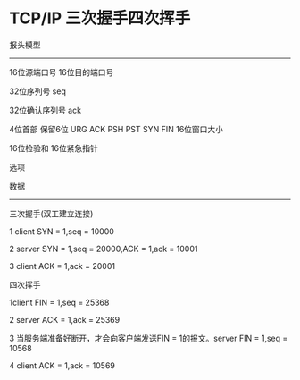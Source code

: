 # TCP/IP 三次握手四次挥手

报头模型

--------------------------------------------------------------------------------------

16位源端口号        16位目的端口号

32位序列号 seq

32位确认序列号 ack

4位首部  保留6位 URG ACK PSH PST SYN FIN 16位窗口大小

16位检验和 16位紧急指针

选项

数据

---------------------------------------------------------------------------------------------

三次握手(双工建立连接)

1 client SYN = 1,seq = 10000

2 server SYN = 1,seq = 20000,ACK = 1,ack = 10001

3 client ACK = 1,ack = 20001

四次挥手

1client FIN = 1,seq = 25368

2 server ACK = 1,ack = 25369

3 当服务端准备好断开，才会向客户端发送FIN = 1的报文。server FIN = 1,seq = 10568

4 client ACK = 1,ack = 10569